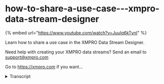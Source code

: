 # how-to-share-a-use-case---xmpro-data-stream-designer
{% embed url="https://www.youtube.com/watch?v=Juulq6kTvnI" %}



Learn how to share a use case in the XMPRO Data Stream Designer. 

Need help with creating your XMPRO data streams? Send an email to support@xmpro.com 

Go to https://xmpro.com if you want...
<details>
<summary>Transcript</summary>Learn how to share a use case in the XMPRO Data Stream Designer. 

Need help with creating your XMPRO data streams? Send an email to support@xmpro.com 

Go to https://xmpro.com if you want...
welcome to another training video from

XM Pro today we will be looking at how

to share a use case here I have a use

case that I would like to share with a

co-worker to do this press on the share

button and you can see that there is

access granted to me because I am the

owner and you can add another user here

so I'm going to share it with

Christopher Vela and I'm going to give

him read permission and that's all you

need to do to share it with and with the

coworker you can click on one of them

here and change the permissions so now

Chris has a write access which means

that he will be able to make changes to

this use case and save them if I go back

to my home page and into my sandbox

Chris has shared a couple of use cases

with me he's given me read access to

this one so if I go in to share we can

see that he is the owner and I have read

access which means that I can move

things around but if I try to save this

it's not going to save and if I try to

go into properties of something change

things around and try to try to save

these it's not going to do anything

however if I go on to the right access

one and we can see that I have write

access here then I can make changes I

can move things around and save these

and then if I go out and then again

we'll see that that the changes have

been saved

so that's how to share a use case
</details>